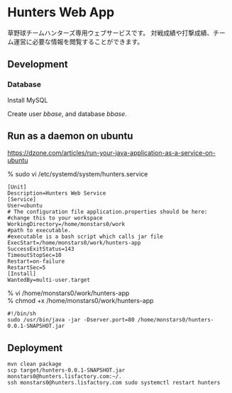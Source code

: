 # Hunters Web App

草野球チームハンターズ専用ウェブサービスです。
対戦成績や打撃成績、チーム運営に必要な情報を閲覧することができます。

## Development

### Database

Install MySQL

Create user _bbase_, and database _bbase_.

## Run as a daemon on ubuntu

https://dzone.com/articles/run-your-java-application-as-a-service-on-ubuntu

% sudo vi /etc/systemd/system/hunters.service

```$xslt
[Unit]
Description=Hunters Web Service
[Service]
User=ubuntu
# The configuration file application.properties should be here:
#change this to your workspace
WorkingDirectory=/home/monstars0/work
#path to executable. 
#executable is a bash script which calls jar file
ExecStart=/home/monstars0/work/hunters-app
SuccessExitStatus=143
TimeoutStopSec=10
Restart=on-failure
RestartSec=5
[Install]
WantedBy=multi-user.target
```

% vi /home/monstars0/work/hunters-app  
% chmod +x /home/monstars0/work/hunters-app
```
#!/bin/sh
sudo /usr/bin/java -jar -Dserver.port=80 /home/monstars0/hunters-0.0.1-SNAPSHOT.jar 
```

## Deployment

```
mvn clean package
scp target/hunters-0.0.1-SNAPSHOT.jar monstars0@hunters.lisfactory.com:~/.
ssh monstars0@hunters.lisfactory.com sudo systemctl restart hunters
```
